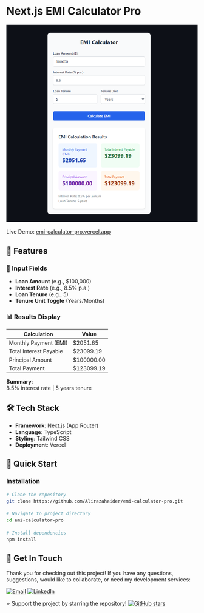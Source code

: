 # Next.js EMI Calculator Pro

![EMI Calculator Screenshot](./public/screenshot.png)  

Live Demo: [emi-calculator-pro.vercel.app](https://emi-calculator-pro.vercel.app)

## 🚀 Features

### 📝 Input Fields
- **Loan Amount** (e.g., $100,000)
- **Interest Rate** (e.g., 8.5% p.a.)
- **Loan Tenure** (e.g., 5)
- **Tenure Unit Toggle** (Years/Months)

### 📊 Results Display
| Calculation | Value |
|-------------|-------|
| Monthly Payment (EMI) | $2051.65 |
| Total Interest Payable | $23099.19 |
| Principal Amount | $100000.00 |
| Total Payment | $123099.19 |

**Summary**:  
8.5% interest rate | 5 years tenure

## 🛠️ Tech Stack
- **Framework**: Next.js (App Router)
- **Language**: TypeScript
- **Styling**: Tailwind CSS
- **Deployment**: Vercel

## 🏁 Quick Start

### Installation
```bash
# Clone the repository
git clone https://github.com/Alirazahaider/emi-calculator-pro.git

# Navigate to project directory
cd emi-calculator-pro

# Install dependencies
npm install
```

## 💌 Get In Touch

Thank you for checking out this project! If you have any questions, suggestions, would like to collaborate, or need my development services:

[![Email](https://img.shields.io/badge/-Email-0e5255?style=for-the-badge&logo=gmail&logoColor=white)](mailto:alicodespace@gmail.com)
[![LinkedIn](https://img.shields.io/badge/-LinkedIn-0e5255?style=for-the-badge&logo=linkedin&logoColor=white)](https://www.linkedin.com/in/aliraza-online)

⭐ Support the project by starring the repository!
[![GitHub stars](https://img.shields.io/github/stars/Alirazahaider/nextjs-emi-calculator?style=social)](https://github.com/Alirazahaider/emi-calculator-pro)

